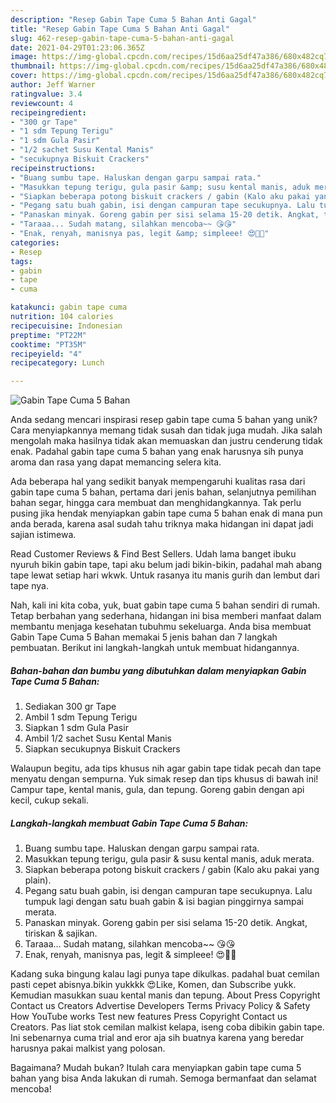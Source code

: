 ```yaml
---
description: "Resep Gabin Tape Cuma 5 Bahan Anti Gagal"
title: "Resep Gabin Tape Cuma 5 Bahan Anti Gagal"
slug: 462-resep-gabin-tape-cuma-5-bahan-anti-gagal
date: 2021-04-29T01:23:06.365Z
image: https://img-global.cpcdn.com/recipes/15d6aa25df47a386/680x482cq70/gabin-tape-cuma-5-bahan-foto-resep-utama.jpg
thumbnail: https://img-global.cpcdn.com/recipes/15d6aa25df47a386/680x482cq70/gabin-tape-cuma-5-bahan-foto-resep-utama.jpg
cover: https://img-global.cpcdn.com/recipes/15d6aa25df47a386/680x482cq70/gabin-tape-cuma-5-bahan-foto-resep-utama.jpg
author: Jeff Warner
ratingvalue: 3.4
reviewcount: 4
recipeingredient:
- "300 gr Tape"
- "1 sdm Tepung Terigu"
- "1 sdm Gula Pasir"
- "1/2 sachet Susu Kental Manis"
- "secukupnya Biskuit Crackers"
recipeinstructions:
- "Buang sumbu tape. Haluskan dengan garpu sampai rata."
- "Masukkan tepung terigu, gula pasir &amp; susu kental manis, aduk merata."
- "Siapkan beberapa potong biskuit crackers / gabin (Kalo aku pakai yang plain)."
- "Pegang satu buah gabin, isi dengan campuran tape secukupnya. Lalu tumpuk lagi dengan satu buah gabin &amp; isi bagian pinggirnya sampai merata."
- "Panaskan minyak. Goreng gabin per sisi selama 15-20 detik. Angkat, tiriskan &amp; sajikan."
- "Taraaa... Sudah matang, silahkan mencoba~~ 😘😘"
- "Enak, renyah, manisnya pas, legit &amp; simpleee! 😍🥰💖"
categories:
- Resep
tags:
- gabin
- tape
- cuma

katakunci: gabin tape cuma 
nutrition: 104 calories
recipecuisine: Indonesian
preptime: "PT22M"
cooktime: "PT35M"
recipeyield: "4"
recipecategory: Lunch

---
```



![Gabin Tape Cuma 5 Bahan](https://img-global.cpcdn.com/recipes/15d6aa25df47a386/680x482cq70/gabin-tape-cuma-5-bahan-foto-resep-utama.jpg)

Anda sedang mencari inspirasi resep gabin tape cuma 5 bahan yang unik? Cara menyiapkannya memang tidak susah dan tidak juga mudah. Jika salah mengolah maka hasilnya tidak akan memuaskan dan justru cenderung tidak enak. Padahal gabin tape cuma 5 bahan yang enak harusnya sih punya aroma dan rasa yang dapat memancing selera kita.

Ada beberapa hal yang sedikit banyak mempengaruhi kualitas rasa dari gabin tape cuma 5 bahan, pertama dari jenis bahan, selanjutnya pemilihan bahan segar, hingga cara membuat dan menghidangkannya. Tak perlu pusing jika hendak menyiapkan gabin tape cuma 5 bahan enak di mana pun anda berada, karena asal sudah tahu triknya maka hidangan ini dapat jadi sajian istimewa.

Read Customer Reviews &amp; Find Best Sellers. Udah lama banget ibuku nyuruh bikin gabin tape, tapi aku belum jadi bikin-bikin, padahal mah abang tape lewat setiap hari wkwk. Untuk rasanya itu manis gurih dan lembut dari tape nya.


Nah, kali ini kita coba, yuk, buat gabin tape cuma 5 bahan sendiri di rumah. Tetap berbahan yang sederhana, hidangan ini bisa memberi manfaat dalam membantu menjaga kesehatan tubuhmu sekeluarga. Anda bisa membuat Gabin Tape Cuma 5 Bahan memakai 5 jenis bahan dan 7 langkah pembuatan. Berikut ini langkah-langkah untuk membuat hidangannya.

<!--inarticleads1-->

##### Bahan-bahan dan bumbu yang dibutuhkan dalam menyiapkan Gabin Tape Cuma 5 Bahan:

1. Sediakan 300 gr Tape
1. Ambil 1 sdm Tepung Terigu
1. Siapkan 1 sdm Gula Pasir
1. Ambil 1/2 sachet Susu Kental Manis
1. Siapkan secukupnya Biskuit Crackers


Walaupun begitu, ada tips khusus nih agar gabin tape tidak pecah dan tape menyatu dengan sempurna. Yuk simak resep dan tips khusus di bawah ini! Campur tape, kental manis, gula, dan tepung. Goreng gabin dengan api kecil, cukup sekali. 

<!--inarticleads2-->

##### Langkah-langkah membuat Gabin Tape Cuma 5 Bahan:

1. Buang sumbu tape. Haluskan dengan garpu sampai rata.
1. Masukkan tepung terigu, gula pasir &amp; susu kental manis, aduk merata.
1. Siapkan beberapa potong biskuit crackers / gabin (Kalo aku pakai yang plain).
1. Pegang satu buah gabin, isi dengan campuran tape secukupnya. Lalu tumpuk lagi dengan satu buah gabin &amp; isi bagian pinggirnya sampai merata.
1. Panaskan minyak. Goreng gabin per sisi selama 15-20 detik. Angkat, tiriskan &amp; sajikan.
1. Taraaa... Sudah matang, silahkan mencoba~~ 😘😘
1. Enak, renyah, manisnya pas, legit &amp; simpleee! 😍🥰💖


Kadang suka bingung kalau lagi punya tape dikulkas. padahal buat cemilan pasti cepet abisnya.bikin yukkkk 😍Like, Komen, dan Subscribe yukk. Kemudian masukkan suau kental manis dan tepung. About Press Copyright Contact us Creators Advertise Developers Terms Privacy Policy &amp; Safety How YouTube works Test new features Press Copyright Contact us Creators. Pas liat stok cemilan malkist kelapa, iseng coba dibikin gabin tape. Ini sebenarnya cuma trial and eror aja sih buatnya karena yang beredar harusnya pakai malkist yang polosan. 

Bagaimana? Mudah bukan? Itulah cara menyiapkan gabin tape cuma 5 bahan yang bisa Anda lakukan di rumah. Semoga bermanfaat dan selamat mencoba!
